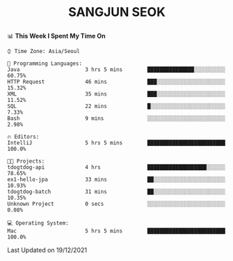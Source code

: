 <h1>
 <p align="center">
   SANGJUN SEOK
 </p>
</h1>

<!--START_SECTION:waka-->
📊 **This Week I Spent My Time On** 

```text
⌚︎ Time Zone: Asia/Seoul

💬 Programming Languages: 
Java                     3 hrs 5 mins        ███████████████░░░░░░░░░░   60.75% 
HTTP Request             46 mins             ███░░░░░░░░░░░░░░░░░░░░░░   15.32% 
XML                      35 mins             ███░░░░░░░░░░░░░░░░░░░░░░   11.52% 
SQL                      22 mins             █░░░░░░░░░░░░░░░░░░░░░░░░   7.33% 
Bash                     9 mins              ░░░░░░░░░░░░░░░░░░░░░░░░░   2.98%

🔥 Editors: 
IntelliJ                 5 hrs 5 mins        █████████████████████████   100.0%

🐱‍💻 Projects: 
tdogtdog-api             4 hrs               ███████████████████░░░░░░   78.65% 
ex1-hello-jpa            33 mins             ██░░░░░░░░░░░░░░░░░░░░░░░   10.93% 
tdogtdog-batch           31 mins             ██░░░░░░░░░░░░░░░░░░░░░░░   10.35% 
Unknown Project          0 secs              ░░░░░░░░░░░░░░░░░░░░░░░░░   0.08%

💻 Operating System: 
Mac                      5 hrs 5 mins        █████████████████████████   100.0%

```


 Last Updated on 19/12/2021
<!--END_SECTION:waka-->

